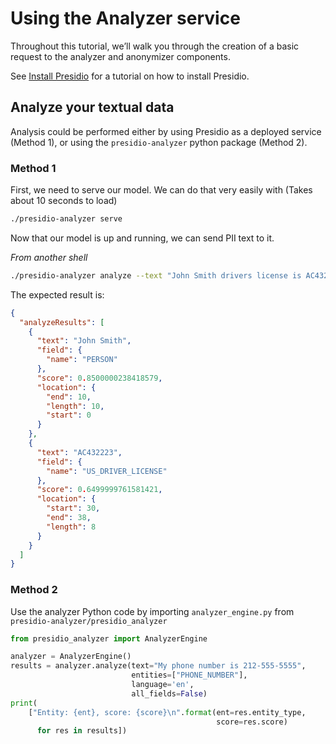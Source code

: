 # Using the Analyzer service

Throughout this tutorial, we’ll walk you through the creation of a basic request to the analyzer and anonymizer components.

See [Install Presidio](install.md#L5) for a tutorial on how to install Presidio.

## Analyze your textual data

Analysis could be performed either by using Presidio as a deployed service (Method 1), or using the `presidio-analyzer` python package (Method 2).

### Method 1

First, we need to serve our model. We can do that very easily with (Takes about 10 seconds to load)

  ```sh
  ./presidio-analyzer serve
  ```

Now that our model is up and running, we can send PII text to it. 

*From another shell*

  ```sh
  ./presidio-analyzer analyze --text "John Smith drivers license is AC432223" --fields "PERSON" "US_DRIVER_LICENSE"
  ```

The expected result is:

```json
{
  "analyzeResults": [
    {
      "text": "John Smith",
      "field": {
        "name": "PERSON"
      },
      "score": 0.8500000238418579,
      "location": {
        "end": 10,
        "length": 10,
        "start": 0
      }
    },
    {
      "text": "AC432223",
      "field": {
        "name": "US_DRIVER_LICENSE"
      },
      "score": 0.6499999761581421,
      "location": {
        "start": 30,
        "end": 38,
        "length": 8
      }
    }
  ]
}
```

### Method 2

Use the analyzer Python code by importing `analyzer_engine.py` from `presidio-analyzer/presidio_analyzer`

```python
from presidio_analyzer import AnalyzerEngine

analyzer = AnalyzerEngine()
results = analyzer.analyze(text="My phone number is 212-555-5555",
                           entities=["PHONE_NUMBER"],
                           language='en',
                           all_fields=False)
print(
    ["Entity: {ent}, score: {score}\n".format(ent=res.entity_type,
                                              score=res.score)
      for res in results])
```
